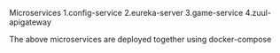 Microservices
1.config-service
2.eureka-server
3.game-service
4.zuul-apigateway

The above microservices are deployed together using docker-compose
